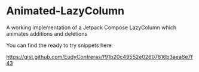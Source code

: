 # Animated-LazyColumn
A working implementation of a Jetpack Compose LazyColumn which animates additions and deletions

You can find the ready to try snippets here:

https://gist.github.com/EudyContreras/f91b20c49552e02607816b3aea6e7f43
